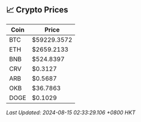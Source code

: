 ## 📈 Crypto Prices

| Coin | Price |
| ---- | ----- |
| BTC | $59229.3572 |
| ETH | $2659.2133 |
| BNB | $524.8397 |
| CRV | $0.3127 |
| ARB | $0.5687 |
| OKB | $36.7863 |
| DOGE | $0.1029 |

_Last Updated: 2024-08-15 02:33:29.106 +0800 HKT_